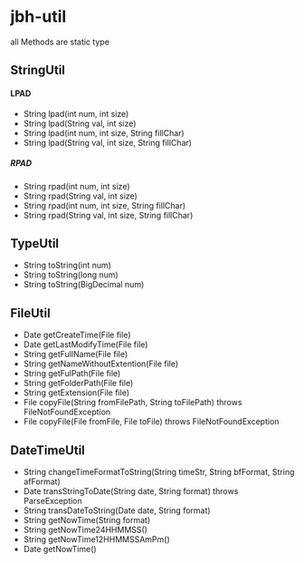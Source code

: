 # jbh-util
all Methods are static type

## StringUtil

#### LPAD
- String lpad(int num, int size)
- String lpad(String val, int size)
- String lpad(int num, int size, String fillChar)
- String lpad(String val, int size, String fillChar)

##### RPAD
- String rpad(int num, int size)
- String rpad(String val, int size)
- String rpad(int num, int size, String fillChar)
- String rpad(String val, int size, String fillChar)

## TypeUtil
- String toString(int num)
- String toString(long num)
- String toString(BigDecimal num)

## FileUtil
- Date getCreateTime(File file)
- Date getLastModifyTime(File file)
- String getFullName(File file)
- String getNameWithoutExtention(File file)
- String getFulPath(File file)
- String getFolderPath(File file)
- String getExtension(File file)
- File copyFile(String fromFilePath, String toFilePath) throws FileNotFoundException
- File copyFile(File fromFile, File toFile) throws FileNotFoundException

## DateTimeUtil 
- String changeTimeFormatToString(String timeStr, String bfFormat, String afFormat)
- Date transStringToDate(String date, String format) throws ParseException
- String transDateToString(Date date, String format)
- String getNowTime(String format)
- String getNowTime24HHMMSS()
- String getNowTime12HHMMSSAmPm()
- Date getNowTime()


